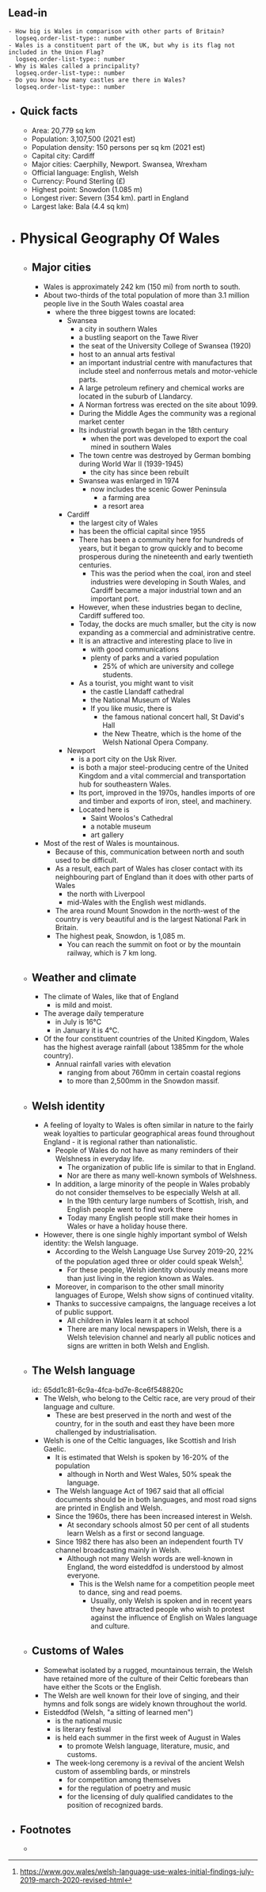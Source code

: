 ## Lead-in
	- How big is Wales in comparison with other parts of Britain?
	  logseq.order-list-type:: number
	- Wales is a constituent part of the UK, but why is its flag not included in the Union Flag?
	  logseq.order-list-type:: number
	- Why is Wales called a principality?
	  logseq.order-list-type:: number
	- Do you know how many castles are there in Wales?
	  logseq.order-list-type:: number
- ## Quick facts
	- Area: 20,779 sq km
	- Population: 3,107,500 (2021 est)
	- Population density: 150 persons per sq km (2021 est)
	- Capital city: Cardiff
	- Major cities: Caerphilly, Newport. Swansea, Wrexham
	- Official language: English, Welsh
	- Currency: Pound Sterling (£)
	- Highest point: Snowdon (1.085 m)
	- Longest river: Severn (354 km). partl in England
	- Largest lake: Bala (4.4 sq km)
- # Physical Geography Of Wales
	- ## Major cities
		- Wales is approximately 242 km (150 mi) from north to south.
		- About two-thirds of the total population of more than 3.1 million people live in the South Wales coastal area
			- where the three biggest towns are located:
				- Swansea
					- a city in southern Wales
					- a bustling seaport on the Tawe River
					- the seat of the University College of Swansea (1920)
					- host to an annual arts festival
					- an important industrial centre with manufactures that include steel and nonferrous metals and motor-vehicle parts.
					- A large petroleum refinery and chemical works are located in the suburb of Llandarcy.
					- A Norman fortress was erected on the site about 1099.
					- During the Middle Ages the community was a regional market center
					- Its industrial growth began in the 18th century
						- when the port was developed to export the coal mined in southern Wales
					- The town centre was destroyed by German bombing during World War II (1939-1945)
						- the city has since been rebuilt
					- Swansea was enlarged in 1974
						- now includes the scenic Gower Peninsula
							- a farming area
							- a resort area
				- Cardiff
					- the largest city of Wales
					- has been the official capital since 1955
					- There has been a community here for hundreds of years, but it began to grow quickly and to become prosperous during the nineteenth and early twentieth centuries.
						- This was the period when the coal, iron and steel industries were developing in South Wales, and Cardiff became a major industrial town and an important port.
					- However, when these industries began to decline, Cardiff suffered too.
					- Today, the docks are much smaller, but the city is now expanding as a commercial and administrative centre.
					- It is an attractive and interesting place to live in
						- with good communications
						- plenty of parks and a varied population
							- 25% of which are university and college students.
					- As a tourist, you might want to visit
						- the castle Llandaff cathedral
						- the National Museum of Wales
						- If you like music, there is
							- the famous national concert hall, St David's Hall
							- the New Theatre, which is the home of the Welsh National Opera Company.
				- Newport
					- is a port city on the Usk River.
					- is both a major steel-producing centre of the United Kingdom and a vital commercial and transportation hub for southeastern Wales.
					- Its port, improved in the 1970s, handles imports of ore and timber and exports of iron, steel, and machinery.
					- Located here is
						- Saint Woolos's Cathedral
						- a notable museum
						- art gallery
		- Most of the rest of Wales is mountainous.
			- Because of this, communication between north and south used to be difficult.
			- As a result, each part of Wales has closer contact with its neighbouring part of England than it does with other parts of Wales
				- the north with Liverpool
				- mid-Wales with the English west midlands.
			- The area round Mount Snowdon in the north-west of the country is very beautiful and is the largest National Park in Britain.
			- The highest peak, Snowdon, is 1,085 m.
				- You can reach the summit on foot or by the mountain railway, which is 7 km long.
	- ## Weather and climate
		- The climate of Wales, like that of England
			- is mild and moist.
		- The average daily temperature
			- in July is 16°C
			- in January it is 4°C.
		- Of the four constituent countries of the United Kingdom, Wales has the highest average rainfall (about 1385mm for the whole country).
			- Annual rainfall varies with elevation
				- ranging from about 760mm in certain coastal regions
				- to more than 2,500mm in the Snowdon massif.
	- ## Welsh identity
		- A feeling of loyalty to Wales is often similar in nature to the fairly weak loyalties to particular geographical areas found throughout England - it is regional rather than nationalistic.
			- People of Wales do not have as many reminders of their Welshness in everyday life.
				- The organization of public life is similar to that in England.
				- Nor are there as many well-known symbols of Welshness.
			- In addition, a large minority of the people in Wales probably do not consider themselves to be especially Welsh at all.
				- In the 19th century large numbers of Scottish, Irish, and English people went to find work there
				- Today many English people still make their homes in Wales or have a holiday house there.
		- However, there is one single highly important symbol of Welsh identity: the Welsh language.
			- According to the Welsh Language Use Survey 2019-20, 22% of the population aged three or older could speak Welsh[^1].
				- For these people, Welsh identity obviously means more than just living in the region known as Wales.
			- Moreover, in comparison to the other small minority languages of Europe, Welsh show signs of continued vitality.
			- Thanks to successive campaigns, the language receives a lot of public support.
				- All children in Wales learn it at school
				- There are many local newspapers in Welsh, there is a Welsh television channel and nearly all public notices and signs are written in both Welsh and English.
	- ## The Welsh language
	  id:: 65dd1c81-6c9a-4fca-bd7e-8ce6f548820c
		- The Welsh, who belong to the Celtic race, are very proud of their language and culture.
			- These are best preserved in the north and west of the country, for in the south and east they have been more challenged by industrialisation.
		- Welsh is one of the Celtic languages, like Scottish and Irish Gaelic.
			- It is estimated that Welsh is spoken by 16-20% of the population
				- although in North and West Wales, 50% speak the language.
			- The Welsh language Act of 1967 said that all official documents should be in both languages, and most road signs are printed in English and Welsh.
			- Since the 1960s, there has been increased interest in Welsh.
				- At secondary schools almost 50 per cent of all students learn Welsh as a first or second language.
			- Since 1982 there has also been an independent fourth TV channel broadcasting mainly in Welsh.
				- Although not many Welsh words are well-known in England, the word eisteddfod is understood by almost everyone.
					- This is the Welsh name for a competition people meet to dance, sing and read poems.
						- Usually, only Welsh is spoken and in recent years they have attracted people who wish to protest against the influence of English on Wales language and culture.
	- ## Customs of Wales
		- Somewhat isolated by a rugged, mountainous terrain, the Welsh have retained more of the culture of their Celtic forebears than have either the Scots or the English.
		- The Welsh are well known for their love of singing, and their hymns and folk songs are widely known throughout the world.
		- Eisteddfod (Welsh, "a sitting of learned men")
			- is the national music
			- is literary festival
			- is held each summer in the first week of August in Wales
				- to promote Welsh language, literature, music, and customs.
			- The week-long ceremony is a revival of the ancient Welsh custom of assembling bards, or minstrels
				- for competition among themselves
				- for the regulation of poetry and music
				- for the licensing of duly qualified candidates to the position of recognized bards.
- ## Footnotes
	- [^1]: https://www.gov.wales/welsh-language-use-wales-initial-findings-july-2019-march-2020-revised-html